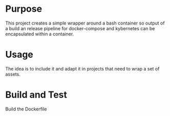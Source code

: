 # Purpose 
This project creates a simple wrapper around a bash container so output of a build an release pipeline for docker-compose and kybernetes can be encapsulated within a container. 

# Usage
The idea is to include it and adapt it in projects that need to wrap a set of assets.

# Build and Test
Build the Dockerfile 

